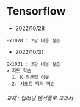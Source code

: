 # Tensorflow
* 2022/10/28
```
Ex1028 : 2장 내용 실습
```
* 2022/10/31
```
Ex1031 : 3장 내용 실습   
> 지도 학습 
  1. K-최근접 이웃  
  2. 서포트 벡터 머신  
``` 
  




















###### 교재 : 딥러닝 텐서플로 교과서
